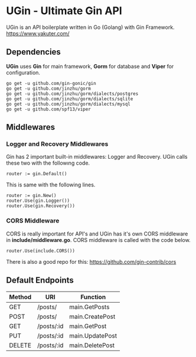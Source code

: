 # UGin - Ultimate Gin API
UGin is an API boilerplate written in Go (Golang) with Gin Framework. https://www.yakuter.com/

## Dependencies
**UGin** uses **Gin** for main framework, **Gorm** for database and **Viper** for configuration.
```
go get -u github.com/gin-gonic/gin
go get -u github.com/jinzhu/gorm
go get -u github.com/jinzhu/gorm/dialects/postgres
go get -u github.com/jinzhu/gorm/dialects/sqlite
go get -u github.com/jinzhu/gorm/dialects/mysql
go get -u github.com/spf13/viper
```
## Middlewares
### Logger and Recovery Middlewares
Gin has 2 important built-in middlewares: Logger and Recovery. UGin calls these two with the followıng code.
```
router := gin.Default()
```

This is same with the following lines.
```
router := gin.New()
router.Use(gin.Logger())
router.Use(gin.Recovery())
```

### CORS Middleware
CORS is really important for API's and UGin has it's own CORS middleware in **include/middleware.go**. CORS middleware is called with the code below.
```
router.Use(include.CORS())
```
There is also a good repo for this: https://github.com/gin-contrib/cors

## Default Endpoints
| Method | URI         | Function         |
|--------|-------------|------------------|
| GET    | /posts/     | main.GetPosts    |
| POST   | /posts/     | main.CreatePost  |
| GET    | /posts/:id  | main.GetPost     |
| PUT    | /posts/:id  | main.UpdatePost  |
| DELETE | /posts/:id  | main.DeletePost  |
